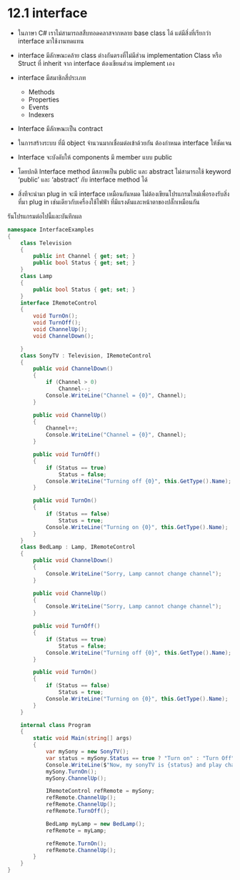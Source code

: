 # 12.1 interface

-  ในภาษา C# เราไม่สามารถสสืบทอดคลาสจากหลาย base class ได้ แต่มีสิ่งที่เรียกว่า interface มาใช้งานทดแทน
-  interface มีลักษณะคล้าย class ต่างกันตรงที่ไม่มีส่วน implementation
Class หรือ Struct ที่ inherit จาก interface ต้องเขียนส่วน implement เอง
- interface มีสมาชิกสี่ประเภท
   -  Methods
   -  Properties
   -  Events
   -  Indexers

- Interface มีลักษณะเป็น contract
- ในการสร้างระบบ ที่มี object จำนวนมากเชื่อมต่อเข้าด้วยกัน ต้องกำหนด interface ให้ชัดเจน
- Interface จะบังคับให้ components มี member แบบ public
- โดยปกติ Interface method มีสภาพเป็น public และ abstract ไม่สามารถใช้ keyword ‘public’ และ ‘abstract’ กับ interface method ได้
-  สิ่งทีจะนำมา plug in จะมี interface เหมือนกันหมด ไม่ต้องเขียนโปรแกรมใหม่เพื่อรองรับสิ่งที่มา plug in เช่นเดียวกับเครื่องใช้ไฟฟ้า ที่มีแรงดันและหน้าตาของปลั๊กเหมือนกัน


 รันโปรแกรมต่อไปนี้และบันทึกผล
 
```cs
namespace InterfaceExamples
{
    class Television
    {
        public int Channel { get; set; }
        public bool Status { get; set; }
    }
    class Lamp
    {
        public bool Status { get; set; }
    }
    interface IRemoteControl
    {
        void TurnOn();
        void TurnOff();
        void ChannelUp();
        void ChannelDown();

    }
    class SonyTV : Television, IRemoteControl
    {
        public void ChannelDown()
        {
            if (Channel > 0)
                Channel--;
            Console.WriteLine("Channel = {0}", Channel);
        }

        public void ChannelUp()
        {
            Channel++;
            Console.WriteLine("Channel = {0}", Channel);
        }

        public void TurnOff()
        {
            if (Status == true)
                Status = false;
            Console.WriteLine("Turning off {0}", this.GetType().Name);
        }

        public void TurnOn()
        {
            if (Status == false)
                Status = true;
            Console.WriteLine("Turning on {0}", this.GetType().Name);
        }
    }
    class BedLamp : Lamp, IRemoteControl
    {
        public void ChannelDown()
        {
            Console.WriteLine("Sorry, Lamp cannot change channel");
        }

        public void ChannelUp()
        {
            Console.WriteLine("Sorry, Lamp cannot change channel");
        }

        public void TurnOff()
        {
            if (Status == true)
                Status = false;
            Console.WriteLine("Turning off {0}", this.GetType().Name);
        }

        public void TurnOn()
        {
            if (Status == false)
                Status = true;
            Console.WriteLine("Turning on {0}", this.GetType().Name);
        }
    }

    internal class Program
    {
        static void Main(string[] args)
        {
            var mySony = new SonyTV();
            var status = mySony.Status == true ? "Turn on" : "Turn Off";
            Console.WriteLine($"Now, my sonyTV is {status} and play channel {mySony.Channel}");
            mySony.TurnOn();
            mySony.ChannelUp();

            IRemoteControl refRemote = mySony;
            refRemote.ChannelUp();
            refRemote.ChannelUp();
            refRemote.TurnOff();

            BedLamp myLamp = new BedLamp();
            refRemote = myLamp;

            refRemote.TurnOn();
            refRemote.ChannelUp();
        }
    }
}
```


